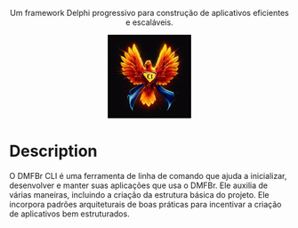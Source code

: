 <p align="center">Um framework Delphi progressivo para construção de aplicativos eficientes e escaláveis.</p>
<p align="center">
  <img src="assets/cli.jfif" alt="super CLI" width="150">
</p>

# Description
O DMFBr CLI é uma ferramenta de linha de comando que ajuda a inicializar, desenvolver e manter suas aplicações que usa o DMFBr. Ele auxilia de várias maneiras, incluindo a criação da estrutura básica do projeto. Ele incorpora padrões arquiteturais de boas práticas para incentivar a criação de aplicativos bem estruturados.
